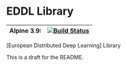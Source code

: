 # EDDL Library 

| Alpine 3.9: | [![Build Status](https://jenkins-master-deephealth-unix01.ing.unimore.it/buildStatus/icon?job=DeepHealth%2FEDDLL%2Fmaster)](https://jenkins-master-deephealth-unix01.ing.unimore.it/job/DeepHealth/job/EDDLL/job/master/)  |
| --- | --- |

[European Distributed Deep Learning] Library

This is a draft for the README.


